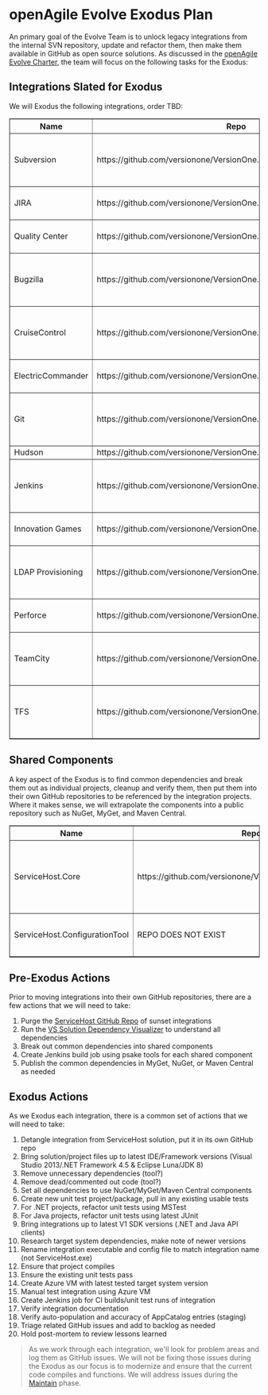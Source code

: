 # openAgile Evolve Exodus Plan

An primary goal of the Evolve Team is to unlock legacy integrations from the internal SVN repository, update and refactor them, then make them available in GitHub as open source solutions. As discussed in the [openAgile Evolve Charter](Chater.md), the team will focus on the following tasks for the Exodus:

## Integrations Slated for Exodus

We will Exodus the following integrations, order TBD:

<table border="1" width="100%">
	<tr>
		<th>Name</th>
		<th>Repo</th>
		<th>Notes</th>
	</tr>
	<tr>
		<td>Subversion</td>
		<td>https://github.com/versionone/VersionOne.Integration.Subversion</td>
		<td>Source code is in repo, buts needs cleanup and verification.</td>
	</tr>
	<tr>
		<td>JIRA</td>
		<td>https://github.com/versionone/VersionOne.Integration.JIRA</td>
		<td>Repo contians documentation only.</td>
	</tr>
	<tr>
		<td>Quality Center</td>
		<td>https://github.com/versionone/VersionOne.Integration.QualityCenter</td>
		<td>Repo contians documentation only.</td>
	</tr>
	<tr>
		<td>Bugzilla</td>
		<td>https://github.com/versionone/VersionOne.Integration.Bugzilla</td>
		<td>Source code is in repo, buts needs cleanup and verification.</td>
	</tr>
	<tr>
		<td>CruiseControl</td>
		<td>https://github.com/versionone/VersionOne.Integration.CruiseControl</td>
		<td>Source code is in repo, buts needs cleanup and verification.</td>
	</tr>
	<tr>
		<td>ElectricCommander</td>
		<td>https://github.com/versionone/VersionOne.Integration.ElectricCommander</td>
		<td>Repo contians documentation only.</td>
	</tr>
	<tr>
		<td>Git</td>
		<td>https://github.com/versionone/VersionOne.Integration.GitSCM</td>
		<td>Source code is in repo, buts needs cleanup and verification.</td>
	</tr>
	<tr>
		<td>Hudson</td>
		<td>https://github.com/versionone/VersionOne.Integration.Hudson</td>
		<td>Empty repo.</td>
	</tr>
	<tr>
		<td>Jenkins</td>
		<td>https://github.com/versionone/VersionOne.Integration.Jenkins</td>
		<td>Source code is in repo, buts needs cleanup and verification.</td>
	</tr>
	<tr>
		<td>Innovation Games</td>
		<td>https://github.com/versionone/VersionOne.Integration.Buy-A-Feature</td>
		<td>Repo contians documentation only.</td>
	</tr>
	<tr>
		<td>LDAP Provisioning</td>
		<td>https://github.com/versionone/VersionOne.Provisioning.LDAP</td>
		<td>Source code is in repo, buts needs cleanup and verification.</td>
	</tr>
	<tr>
		<td>Perforce</td>
		<td>https://github.com/versionone/VersionOne.Integration.Perforce</td>
		<td>Repo contians documentation only.</td>
	</tr>
	<tr>
		<td>TeamCity</td>
		<td>https://github.com/versionone/VersionOne.Integration.TeamCity</td>
		<td>Source code is in repo, buts needs cleanup and verification.</td>
	</tr>
	<tr>
		<td>TFS</td>
		<td>https://github.com/versionone/VersionOne.Integration.VSTFS</td>
		<td>Source code is in repo, buts needs cleanup and verification.</td>
	</tr>
</table>

## Shared Components

A key aspect of the Exodus is to find common dependencies and break them out as individual projects, cleanup and verify them, then put them into their own GitHub repositories to be referenced by the integration projects. Where it makes sense, we will extrapolate the components into a public repository such as NuGet, MyGet, and Maven Central.

<table border="1" width="100%">
	<tr>
		<th>Name</th>
		<th>Repo</th>
		<th>Notes</th>
	</tr>
	<tr>
		<td>ServiceHost.Core</td>
		<td>https://github.com/versionone/VersionOne.ServiceHost.Core</td>
		<td>Source code is in repo, buts needs cleanup and verification.</td>
	</tr>
	<tr>
		<td>ServiceHost.ConfigurationTool</td>
		<td>REPO DOES NOT EXIST</td>
		<td>Needs cleanup and verification.</td>
	</tr>
</table>

## Pre-Exodus Actions

Prior to moving integrations into their own GitHub repositories, there are a few actions that we will need to take:

1. Purge the [ServiceHost GitHub Repo](https://github.com/versionone/ServiceHost) of sunset integrations
2. Run the [VS Solution Dependency Visualizer](http://www.devio.at/index.php/vsslndepvis) to understand all dependencies
3. Break out common dependencies into shared components
4. Create Jenkins build job using psake tools for each shared component
4. Publish the common dependencies in MyGet, NuGet, or Maven Central as needed
 
## Exodus Actions

As we Exodus each integration, there is a common set of actions that we will need to take:

1. Detangle integration from ServiceHost solution, put it in its own GitHub repo
2. Bring solution/project files up to latest IDE/Framework versions (Visual Studio 2013/.NET Framework 4.5 & Eclipse Luna/JDK 8)
3. Remove unnecessary dependencies (tool?)
4. Remove dead/commented out code (tool?)
5. Set all dependencies to use NuGet/MyGet/Maven Central components
6. Create new unit test project/package, pull in any existing usable tests
7. For .NET projects, refactor unit tests using MSTest
8. For Java projects, refactor unit tests using latest JUnit
9. Bring integrations up to latest V1 SDK versions (.NET and Java API clients)
10. Research target system dependencies, make note of newer versions
10. Rename integration executable and config file to match integration name (not ServiceHost.exe)
11. Ensure that project compiles
12. Ensure the existing unit tests pass
13. Create Azure VM with latest tested target system version
14. Manual test integration using Azure VM
15. Create Jenkins job for CI builds/unit test runs of integration
16. Verify integration documentation
17. Verify auto-population and accuracy of AppCatalog entries (staging)
18. Triage related GitHub issues and add to backlog as needed
19. Hold post-mortem to review lessons learned

> As we work through each integration, we'll look for problem areas and log them as GitHub issues. We will not be fixing those issues during the Exodus as our focus is to modernize and ensure that the current code compiles and functions. We will address issues during the [Maintain](https://github.com/versionone/openAgile/blob/master/Evolve/Maintain.md) phase.
> 
